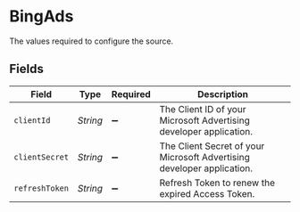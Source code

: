 # BingAds

The values required to configure the source.


## Fields

| Field                                                                  | Type                                                                   | Required                                                               | Description                                                            |
| ---------------------------------------------------------------------- | ---------------------------------------------------------------------- | ---------------------------------------------------------------------- | ---------------------------------------------------------------------- |
| `clientId`                                                             | *String*                                                               | :heavy_minus_sign:                                                     | The Client ID of your Microsoft Advertising developer application.     |
| `clientSecret`                                                         | *String*                                                               | :heavy_minus_sign:                                                     | The Client Secret of your Microsoft Advertising developer application. |
| `refreshToken`                                                         | *String*                                                               | :heavy_minus_sign:                                                     | Refresh Token to renew the expired Access Token.                       |